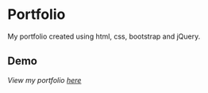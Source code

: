 # Portfolio
My portfolio created using html, css, bootstrap and jQuery.
## Demo
_View my portfolio <a href="https://shradhakatyal.github.io/Portfolio/portfolio.html">here</a>_
